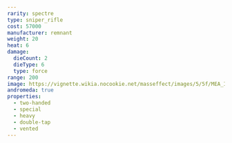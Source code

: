 ```yaml
---
rarity: spectre
type: sniper_rifle
cost: 57000
manufacturer: remnant
weight: 20
heat: 6
damage:
  dieCount: 2
  dieType: 6
  type: force
range: 200
image: https://vignette.wikia.nocookie.net/masseffect/images/5/5f/MEA_Inferno_MP.png/revision/latest?cb=20180602003100
andromeda: true
properties:
  - two-handed
  - special
  - heavy
  - double-tap
  - vented
---
```

